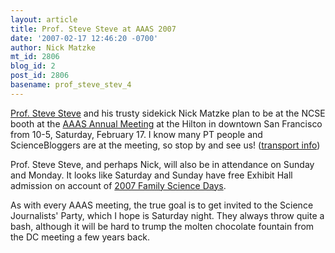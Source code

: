 ```yaml
---
layout: article
title: Prof. Steve Steve at AAAS 2007
date: '2007-02-17 12:46:20 -0700'
author: Nick Matzke
mt_id: 2806
blog_id: 2
post_id: 2806
basename: prof_steve_stev_4
---
```

<img src="http://www.pandasthumb.org/archives/images/stevesteve/head.jpg" alt="" style="float:left;" />[Prof. Steve Steve](http://www.pandasthumb.org/archives/steve_steve/) and his trusty sidekick Nick Matzke plan to be at the NCSE booth at the [AAAS Annual Meeting](http://www.aaas.org/meetings/Annual_Meeting/) at the Hilton in downtown San Francisco from 10-5, Saturday, February 17.  I know many PT people and ScienceBloggers are at the meeting, so stop by and see us! ([transport info](http://www.aaas.org/meetings/Annual_Meeting/03_GI/Info_03_Ground_Transpt.shtml#sfo_bart)) 

Prof. Steve Steve, and perhaps Nick, will also be in attendance on Sunday and Monday.  It looks like Saturday and Sunday have free Exhibit Hall admission on account of [2007 Family Science Days](http://www.aaas.org/meetings/Annual_Meeting/02_PE/PE_11_FSD.shtml).

As with every AAAS meeting, the true goal is to get invited to the Science Journalists' Party, which I hope is Saturday night.  They always throw quite a bash, although it will be hard to trump the molten chocolate fountain from the DC meeting a few years back.
